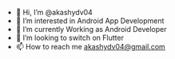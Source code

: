 - 👋 Hi, I’m @akashydv04
- 👀 I’m interested in Android App Development
- 🌱 I’m currently Working as Android Developer
- 💞️ I’m looking to switch on Flutter
- 📫 How to reach me akashydv04@gmail.com

<!---
akashydv04/akashydv04 is a ✨ special ✨ repository because its `README.md` (this file) appears on your GitHub profile.
You can click the Preview link to take a look at your changes.
--->
